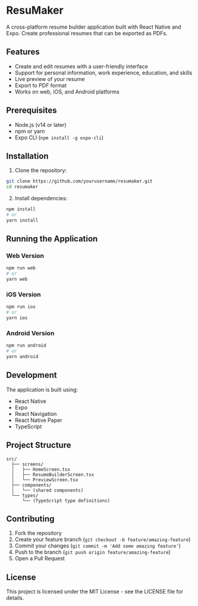 # ResuMaker

A cross-platform resume builder application built with React Native and Expo. Create professional resumes that can be exported as PDFs.

## Features

- Create and edit resumes with a user-friendly interface
- Support for personal information, work experience, education, and skills
- Live preview of your resume
- Export to PDF format
- Works on web, iOS, and Android platforms

## Prerequisites

- Node.js (v14 or later)
- npm or yarn
- Expo CLI (`npm install -g expo-cli`)

## Installation

1. Clone the repository:
```bash
git clone https://github.com/yourusername/resumaker.git
cd resumaker
```

2. Install dependencies:
```bash
npm install
# or
yarn install
```

## Running the Application

### Web Version
```bash
npm run web
# or
yarn web
```

### iOS Version
```bash
npm run ios
# or
yarn ios
```

### Android Version
```bash
npm run android
# or
yarn android
```

## Development

The application is built using:
- React Native
- Expo
- React Navigation
- React Native Paper
- TypeScript

## Project Structure

```
src/
  ├── screens/
  │   ├── HomeScreen.tsx
  │   ├── ResumeBuilderScreen.tsx
  │   └── PreviewScreen.tsx
  ├── components/
  │   └── (shared components)
  └── types/
      └── (TypeScript type definitions)
```

## Contributing

1. Fork the repository
2. Create your feature branch (`git checkout -b feature/amazing-feature`)
3. Commit your changes (`git commit -m 'Add some amazing feature'`)
4. Push to the branch (`git push origin feature/amazing-feature`)
5. Open a Pull Request

## License

This project is licensed under the MIT License - see the LICENSE file for details. 